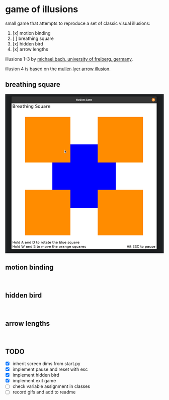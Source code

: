 # game of illusions

small game that attempts to reproduce a set of classic visual illusions:

1. [x] motion binding
2. [ ] breathing square
3. [x] hidden bird
4. [x] arrow lengths

illusions 1-3 by [michael bach, university of freiberg, germany](https://michaelbach.de/ot/).

illusion 4 is based on the [muller-lyer arrow illusion](https://en.wikipedia.org/wiki/M%C3%BCller-Lyer_illusion).

## breathing square
![breathing square](resources/breathing_square.gif)

## motion binding
![]()

## hidden bird
![]()

## arrow lengths
![]()


## TODO
- [x] inherit screen dims from start.py
- [x] implement pause and reset with esc
- [x] implement hidden bird
- [x] implement exit game
- [ ] check variable assignment in classes
- [ ] record gifs and add to readme
